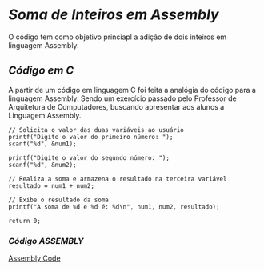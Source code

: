 # *Soma de Inteiros em Assembly*
O código tem como objetivo princiapl a adição de dois inteiros em linguagem Assembly.
## *Código em C*
A partir de um código em linguagem C foi feita a analógia do código para a linguagem Assembly. Sendo um exercício passado pelo Professor de Arquitetura de Computadores, buscando apresentar aos alunos a Linguagem Assembly. 

    // Solicita o valor das duas variáveis ao usuário
    printf("Digite o valor do primeiro número: ");
    scanf("%d", &num1);

    printf("Digite o valor do segundo número: ");
    scanf("%d", &num2);

    // Realiza a soma e armazena o resultado na terceira variável
    resultado = num1 + num2;

    // Exibe o resultado da soma
    printf("A soma de %d e %d é: %d\n", num1, num2, resultado);

    return 0;

### *Código ASSEMBLY*
[Assembly Code](https://github.com/Melissa-Francielle/assembly_soma_de_int/blob/main/soma_de_inteiros.asm)
